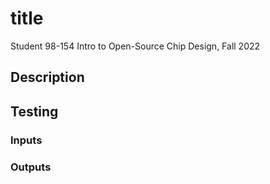 # title

Student
98-154 Intro to Open-Source Chip Design, Fall 2022

## Description


## Testing


### Inputs



### Outputs

